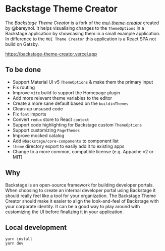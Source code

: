# Backstage Theme Creator

The _Backstage Theme Creator_ is a fork of the [_mui-theme-creator_](https://github.com/bareynol/mui-theme-creator) created by @bareynol. It helps visualising changes to the `ThemeOptions` in a Backstage application by showcasing them in a small example application. In difference to the `MUI Theme Creator` this application is a React SPA not build on Gatsby.

https://backstage-theme-creator.vercel.app

## To be done

- Support Material UI v5 `ThemeOptions` & make them the primary input
- Fix routing
- Improve `vite` build to support the Homepage plugin
- Add more relevant theme variables to the editor
- Create a more sane default based on the `buildinThemes`
- Clean-up unsused code
- Fix `font` imports
- Convert `redux` store to React `context`
- Support code highlighting for Backstage custom `ThemeOptions`
- Support customizing `PageThemes`
- Improve mocked catalog
- Add `@backstage/core-components` to component list
- `theme` directory export to easily add it to existing apps
- Change to a more common, compatible license (e.g. Appache v2 or MIT)

## Why

Backstage is an open-source framework for building developer portals. When choosing to create an internal developer portal using Backstage it should really feel like a tool for your organization. The Backstage Theme Creator should make it easier to align the look-and-feel of Backstage with your corporate identity. It can be a good way to play around with customizing the UI before finalizing it in your application.

## Local development

```shell
yarn install
yarn dev
```
